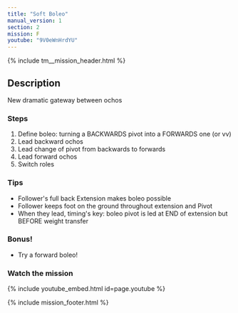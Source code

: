```yaml
---
title: "Soft Boleo"
manual_version: 1
section: 2
mission: F
youtube: "9V0eWnHrdYU"
---
```


{% include tm__mission_header.html %}

## Description

New dramatic gateway between ochos

### Steps

1. Define boleo: turning a BACKWARDS pivot into a FORWARDS one (or vv) 
2. Lead backward ochos 
3. Lead change of pivot from backwards to forwards
4. Lead forward ochos
5. Switch roles

### Tips

* Follower's full back Extension makes boleo possible
* Follower keeps foot on the ground throughout extension and Pivot
* When they lead, timing's key: boleo pivot is led at END of extension but BEFORE weight transfer

### Bonus! 

* Try a forward boleo! 

### Watch the mission

{% include youtube_embed.html id=page.youtube %}

{% include mission_footer.html %}
